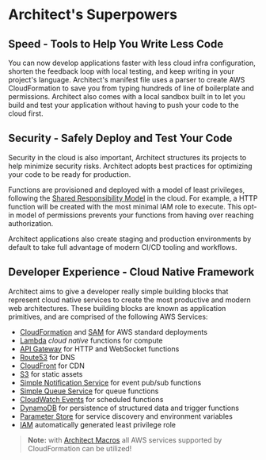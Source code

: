 # Architect's Superpowers

## Speed - Tools to Help You Write Less Code
You can now develop applications faster with less cloud infra configuration, shorten the feedback loop with local testing, and keep writing in your project's language. Architect's manifest file uses a parser to create AWS CloudFormation to save you from typing hundreds of line of boilerplate and permissions. Architect also comes with a local sandbox built in to let you build and test your application without having to push your code to the cloud first. 

## Security - Safely Deploy and Test Your Code

Security in the cloud is also important, Architect structures its projects to help minimize security risks. Architect adopts best practices for optimizing your code to be ready for production. 

Functions are provisioned and deployed with a model of least privileges, following the [Shared Responsibility Model](https://aws.amazon.com/compliance/shared-responsibility-model/) in the cloud. For example, a HTTP function will be created with the most minimal IAM role to execute. This opt-in model of permissions prevents your functions from having over reaching authorization.

Architect applications also create staging and production environments by default to take full advantage of modern CI/CD tooling and workflows.

## Developer Experience - Cloud Native Framework

Architect aims to give a developer really simple building blocks that represent cloud native services to create the most productive and modern web architectures. These building blocks are known as application primitives, and are comprised of the following AWS Services: 
- [CloudFormation](https://aws.amazon.com/cloudformation/) and [SAM](https://docs.aws.amazon.com/serverless-application-model/latest/developerguide/serverless-sam-reference.html#serverless-sam-cli) for AWS standard deployments
- [Lambda](https://aws.amazon.com/lambda/) *cloud native* functions for compute
- [API Gateway](https://aws.amazon.com/api-gateway/) for HTTP and WebSocket functions
- [Route53](https://aws.amazon.com/route53) for DNS
- [CloudFront](https://aws.amazon.com/cloudfront/) for CDN
- [S3](https://aws.amazon.com/s3/) for static assets
- [Simple Notification Service](https://aws.amazon.com/sns/) for event pub/sub functions
- [Simple Queue Service](https://aws.amazon.com/sqs/) for queue functions
- [CloudWatch Events](https://docs.aws.amazon.com/lambda/latest/dg/with-scheduled-events.html) for scheduled functions
- [DynamoDB](https://aws.amazon.com/dynamodb/) for persistence of structured data and trigger functions
- [Parameter Store](https://docs.aws.amazon.com/systems-manager/latest/userguide/systems-manager-paramstore.html) for service discovery and environment variables
- [IAM](https://docs.aws.amazon.com/IAM/latest/UserGuide/best-practices.html#grant-least-privilege) automatically generated least privilege role

> **Note:** with [Architect Macros](/primitives/macros) all AWS services supported by CloudFormation can be utilized!
